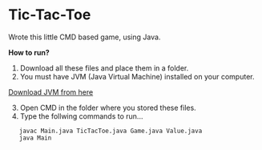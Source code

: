 # Tic-Tac-Toe
Wrote this little CMD based game, using Java.



**How to run?**
 1. Download all these files and place them in a folder.
 2. You must have JVM (Java Virtual Machine) installed on your computer.
 
 [Download JVM from here](https://www.java.com/en/)
 
 3. Open CMD in the folder where you stored these files.
 4. Type the follwing commands to run...
```
   javac Main.java TicTacToe.java Game.java Value.java 
   java Main
```
